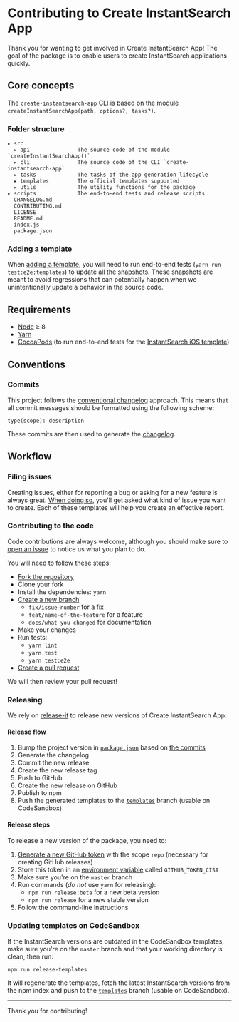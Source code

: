 # Contributing to Create InstantSearch App

Thank you for wanting to get involved in Create InstantSearch App! The goal of the package is to enable users to create InstantSearch applications quickly.

## Core concepts

The `create-instantsearch-app` CLI is based on the module `createInstantSearchApp(path, options?, tasks?)`.

### Folder structure

```
▸ src
  ▸ api               The source code of the module `createInstantSearchApp()`
  ▸ cli               The source code of the CLI `create-instantsearch-app`
  ▸ tasks             The tasks of the app generation lifecycle
  ▸ templates         The official templates supported
  ▸ utils             The utility functions for the package
▸ scripts             The end-to-end tests and release scripts
  CHANGELOG.md
  CONTRIBUTING.md
  LICENSE
  README.md
  index.js
  package.json
```

### Adding a template

When [adding a template](README.md#templates), you will need to run end-to-end tests (`yarn run test:e2e:templates`) to update all the [snapshots](https://facebook.github.io/jest/docs/en/snapshot-testing.html). These snapshots are meant to avoid regressions that can potentially happen when we unintentionally update a behavior in the source code.

## Requirements

- [Node](https://nodejs.org) ≥ 8
- [Yarn](https://yarnpkg.com)
- [CocoaPods](https://cocoapods.org) (to run end-to-end tests for the [InstantSearch iOS template](https://github.com/algolia/create-instantsearch-app/tree/master/src/templates/InstantSearch%20iOS))

## Conventions

### Commits

This project follows the [conventional changelog](https://conventionalcommits.org/) approach. This means that all commit messages should be formatted using the following scheme:

```
type(scope): description
```

These commits are then used to generate the [changelog](CHANGELOG.md).

## Workflow

### Filing issues

Creating issues, either for reporting a bug or asking for a new feature is always great. [When doing so](https://github.com/algolia/create-instantsearch-app/issues/new/choose), you'll get asked what kind of issue you want to create. Each of these templates will help you create an effective report.

### Contributing to the code

Code contributions are always welcome, although you should make sure to [open an issue](https://github.com/algolia/create-instantsearch-app/issues/new/choose) to notice us what you plan to do.

You will need to follow these steps:

- [Fork the repository](https://help.github.com/articles/fork-a-repo/)
- Clone your fork
- Install the dependencies: `yarn`
- [Create a new branch](https://help.github.com/articles/creating-and-deleting-branches-within-your-repository/#creating-a-branch)
  - `fix/issue-number` for a fix
  - `feat/name-of-the-feature` for a feature
  - `docs/what-you-changed` for documentation
- Make your changes
- Run tests:
  - `yarn lint`
  - `yarn test`
  - `yarn test:e2e`
- [Create a pull request](https://help.github.com/articles/creating-a-pull-request/)

We will then review your pull request!

### Releasing

We rely on [release-it](https://github.com/webpro/release-it) to release new versions of Create InstantSearch App.

#### Release flow

1.  Bump the project version in [`package.json`](package.json) based on [the commits](#conventions)
1.  Generate the changelog
1.  Commit the new release
1.  Create the new release tag
1.  Push to GitHub
1.  Create the new release on GitHub
1.  Publish to npm
1.  Push the generated templates to the [`templates`](https://github.com/algolia/create-instantsearch-app/tree/templates) branch (usable on CodeSandbox)

#### Release steps

To release a new version of the package, you need to:

1.  [Generate a new GitHub token](https://github.com/settings/tokens/new) with the scope `repo` (necessary for creating GitHub releases)
1.  Store this token in an [environment variable](https://en.wikipedia.org/wiki/Environment_variable) called `GITHUB_TOKEN_CISA`
1.  Make sure you're on the `master` branch
1.  Run commands (_do not_ use `yarn` for releasing):
    - `npm run release:beta` for a new beta version
    - `npm run release` for a new stable version
1.  Follow the command-line instructions

### Updating templates on CodeSandbox

If the InstantSearch versions are outdated in the CodeSandbox templates, make sure you're on the `master` branch and that your working directory is clean, then run:

```
npm run release-templates
```

It will regenerate the templates, fetch the latest InstantSearch versions from the npm index and push to the [`templates`](https://github.com/algolia/create-instantsearch-app/tree/templates) branch (usable on CodeSandbox).

---

Thank you for contributing!
